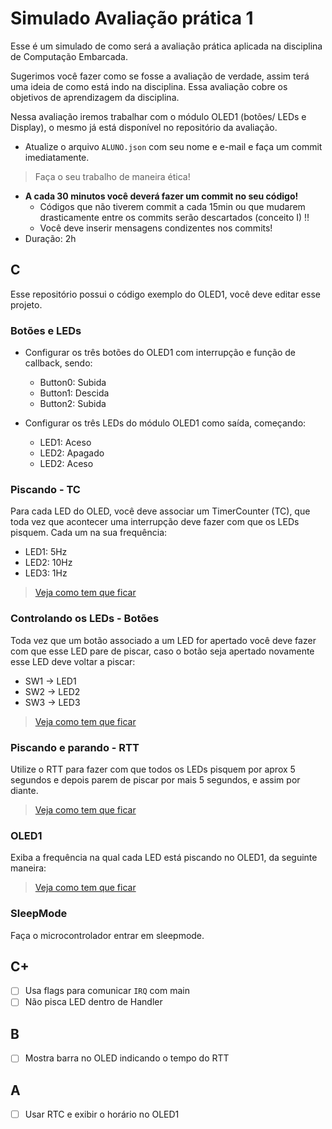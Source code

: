 # Simulado Avaliação prática 1

Esse é um simulado de como será a avaliação prática aplicada na disciplina de Computação Embarcada. 

Sugerimos você fazer como se fosse a avaliação de verdade, assim terá uma ideia de como está indo na disciplina. Essa avaliação cobre os objetivos de aprendizagem da disciplina.

Nessa avaliação iremos trabalhar com o módulo OLED1 (botões/ LEDs e Display), o mesmo já está disponível no repositório da avaliação. 

- Atualize o arquivo `ALUNO.json` com seu nome e e-mail e faça um commit imediatamente.

>  Faça o seu trabalho de maneira ética!

- **A cada 30 minutos você deverá fazer um commit no seu código!**
    - Códigos que não tiverem commit a cada 15min ou que mudarem drasticamente entre os commits serão descartados (conceito I) !!
    - Você deve inserir mensagens condizentes nos commits!
- Duração: 2h

## C

Esse repositório possui o código exemplo do OLED1, você deve editar esse projeto.

### Botões e LEDs

- Configurar os três botões do OLED1 com interrupção e função de callback, sendo:
    - Button0: Subida 
    - Button1: Descida
    - Button2: Subida
    
- Configurar os três LEDs do módulo OLED1 como saída, começando:
    - LED1: Aceso
    - LED2: Apagado
    - LED2: Aceso

### Piscando - TC

Para cada LED do OLED, você deve associar um TimerCounter (TC), que toda vez que acontecer uma interrupção deve fazer com que os LEDs pisquem. Cada um na sua frequência:

- LED1: 5Hz
- LED2: 10Hz
- LED3: 1Hz

> [Veja como tem que ficar](https://www.dropbox.com/s/rmji5q8ylt88qn6/1a.mp4?dl=0)

### Controlando os LEDs - Botões

Toda vez que um botão associado a um LED for apertado você deve fazer com que esse LED pare de piscar, caso o botão seja apertado novamente esse LED deve voltar a piscar:

- SW1 -> LED1
- SW2 -> LED2
- SW3 -> LED3

> [Veja como tem que ficar](https://www.dropbox.com/s/syb9qor473dk7nw/2a.mp4?dl=0)

### Piscando e parando - RTT

Utilize o RTT para fazer com que todos os LEDs pisquem por aprox 5 segundos e depois parem de piscar por mais 5 segundos, e assim por diante.

> [Veja como tem que ficar](https://www.dropbox.com/s/2cv83pnpr23xh2y/3a.mp4?dl=0)

### OLED1

Exiba a frequência na qual cada LED está piscando no OLED1, da seguinte maneira:

> [Veja como tem que ficar](https://www.dropbox.com/s/b0q6usnyt799i00/4a.mp4?dl=0)

### SleepMode

Faça o microcontrolador entrar em sleepmode.
 
## C+

- [ ] Usa flags para comunicar `IRQ` com main
- [ ] Não pisca LED dentro de Handler

## B

- [ ] Mostra barra no OLED indicando o tempo do RTT

## A

- [ ] Usar RTC e exibir o horário no OLED1
